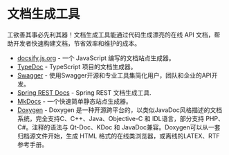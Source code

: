 # 文档生成工具
工欲善其事必先利其器！文档生成工具能通过代码生成漂亮的在线 API 文档，帮助开发者快速构建文档，节省效率和维护的成本。

- [docsify.js.org](https://docsify.js.org) - 一个 JavaScript 编写的文档站点生成器。
- [TypeDoc](https://typedoc.org) - TypeScript 项目的文档生成器。
- [Swagger](https://swagger.io) - 使用Swagger开源和专业工具集简化用户，团队和企业的API开发。
- [Spring REST Docs](https://spring.io/projects/spring-restdocs) - Spring REST 文档生成工具.
- [MkDocs](https://www.mkdocs.org) - 一个快速简单静态站点生成器。
- [Doxygen](http://www.doxygen.nl) - Doxygen 是一种开源跨平台的，以类似JavaDoc风格描述的文档系统，完全支持C、C++、Java、Objective-C 和 IDL语言，部分支持 PHP、C#。注释的语法与 Qt-Doc、KDoc 和 JavaDoc兼容。Doxygen可以从一套归档源文件开始，生成 HTML 格式的在线类浏览器，或离线的LATEX、RTF参考手册。
